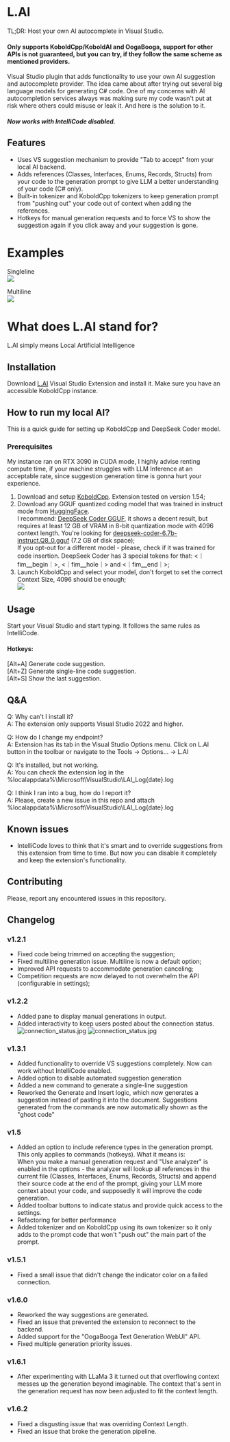 # L.AI

TL;DR: Host your own AI autocomplete in Visual Studio. 
#### Only supports KoboldCpp/KoboldAI and OogaBooga, support for other APIs is not guaranteed, but you can try, if they follow the same scheme as mentioned providers.

Visual Studio plugin that adds functionality to use your own AI suggestion and autocomplete provider.
The idea came about after trying out several big language models for generating C# code. One of my concerns with AI autocompletion services always was making sure my code wasn't put at risk where others could misuse or leak it. And here is the solution to it.

##### Now works with IntelliCode disabled.

## Features
- Uses VS suggestion mechanism to provide "Tab to accept" from your local AI backend.
- Adds references (Classes, Interfaces, Enums, Records, Structs) from your code to the generation prompt to give LLM a better understanding of your code (C# only).
- Built-in tokenizer and KoboldCpp tokenizers to keep generation prompt from "pushing out" your code out of context when adding the references.
- Hotkeys for manual generation requests and to force VS to show the suggestion again if you click away and your suggestion is gone.

# Examples

Singleline\
![](https://github.com/cntseesharp/L.AI/blob/main/images/generation_example_1.jpg?raw=true)

Multiline\
![](https://github.com/cntseesharp/L.AI/blob/main/images/generation_example_2.jpg?raw=true)

# What does L.AI stand for?
L.AI simply means Local Artificial Intelligence

## Installation
Download [L.AI](https://marketplace.visualstudio.com/items?itemName=cntseesharp.LAIv1) Visual Studio Extension and install it. Make sure you have an accessible KoboldCpp instance.

## How to run my local AI?

This is a quick guide for setting up KoboldCpp and DeepSeek Coder model.

### Prerequisites
My instance ran on RTX 3090 in CUDA mode, I highly advise renting compute time, if your machine struggles with LLM Inference at an acceptable rate, since suggestion generation time is gonna hurt your experience.

1. Download and setup [KoboldCpp](https://github.com/LostRuins/koboldcpp). Extension tested on version 1.54;
2. Download any GGUF quantized coding model that was trained in instruct mode from [HuggingFace](https://huggingface.co/).\
I recommend: [DeepSeek Coder GGUF](https://huggingface.co/deepseek-ai/deepseek-coder-6.7b-instruct), it shows a decent result, but requires at least 12 GB of VRAM in 8-bit quantization mode with 4096 context length. You're looking for [deepseek-coder-6.7b-instruct.Q8_0.gguf](https://huggingface.co/TheBloke/deepseek-coder-6.7B-instruct-GGUF/resolve/main/deepseek-coder-6.7b-instruct.Q8_0.gguf?download=true) (7.2 GB of disk space);\
If you opt-out for a different model - please, check if it was trained for code insertion. DeepSeek Coder has 3 special tokens for that: <｜fim▁begin｜>, <｜fim▁hole｜> and <｜fim▁end｜>;
3. Launch KoboldCpp and select your model, don't forget to set the correct Context Size, 4096 should be enough;\
![](https://github.com/cntseesharp/L.AI/blob/main/images/kobold_example.jpg?raw=true)


## Usage
Start your Visual Studio and start typing. It follows the same rules as IntelliCode.
#### Hotkeys:
[Alt+A] Generate code suggestion.\
[Alt+Z] Generate single-line code suggestion.\
[Alt+S] Show the last suggestion.

## Q&A
Q: Why can't I install it?\
A: The extension only supports Visual Studio 2022 and higher.

Q: How do I change my endpoint?\
A: Extension has its tab in the Visual Studio Options menu. Click on L.AI button in the toolbar or navigate to the Tools -> Options... -> L.AI

Q: It's installed, but not working.\
A: You can check the extension log in the %localappdata%\Microsoft\VisualStudio\LAI_Log{date}.log

Q: I think I ran into a bug, how do I report it?\
A: Please, create a new issue in this repo and attach %localappdata%\Microsoft\VisualStudio\LAI_Log{date}.log

## Known issues
- IntelliCode loves to think that it's smart and to override suggestions from this extension from time to time. But now you can disable it completely and keep the extension's functionality.

## Contributing
Please, report any encountered issues in this repository.

## Changelog
### v1.2.1
- Fixed code being trimmed on accepting the suggestion;
- Fixed multiline generation issue. Multiline is now a default option;
- Improved API requests to accommodate generation canceling;
- Competition requests are now delayed to not overwhelm the API (configurable in settings);

### v1.2.2
- Added pane to display manual generations in output.
- Added interactivity to keep users posted about the connection status.\
![connection_status.jpg](https://github.com/cntseesharp/L.AI/blob/main/images/connection_status.jpg?raw=true)
![connection_status.jpg](https://github.com/cntseesharp/L.AI/blob/main/images/output_pane.jpg?raw=true)

### v1.3.1
- Added functionality to override VS suggestions completely. Now can work without IntelliCode enabled.
- Added option to disable automated suggestion generation
- Added a new command to generate a single-line suggestion
- Reworked the Generate and Insert logic, which now generates a suggestion instead of pasting it into the document. Suggestions generated from the commands are now automatically shown as the "ghost code"

### v1.5
- Added an option to include reference types in the generation prompt. This only applies to commands (hotkeys).
What it means is:\
When you make a manual generation request and "Use analyzer" is enabled in the options - the analyzer will lookup all references in the current file (Classes, Interfaces, Enums, Records, Structs) and append their source code at the end of the prompt, giving your LLM more context about your code, and supposedly it will improve the code generation.
- Added toolbar buttons to indicate status and provide quick access to the settings.
- Refactoring for better performance
- Added tokenizer and on KoboldCpp using its own tokenizer so it only adds to the prompt code that won't "push out" the main part of the prompt.

### v1.5.1
- Fixed a small issue that didn't change the indicator color on a failed connection.

### v1.6.0
- Reworked the way suggestions are generated.
- Fixed an issue that prevented the extension to reconnect to the backend.
- Added support for the "OogaBooga Text Generation WebUI" API.
- Fixed multiple generation priority issues.

### v1.6.1
- After experimenting with LLaMa 3 it turned out that overflowing context messes up the generation beyond imaginable. The context that's sent in the generation request has now been adjusted to fit the context length.

### v1.6.2
- Fixed a disgusting issue that was overriding Context Length.
- Fixed an issue that broke the generation pipeline.